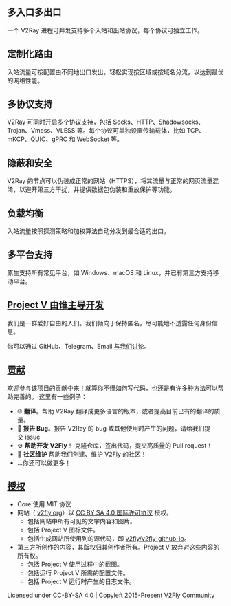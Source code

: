 ## 多入口多出口

一个 V2Ray 进程可并发支持多个入站和出站协议，每个协议可独立工作。

## 定制化路由

入站流量可按配置由不同地出口发出。轻松实现按区域或按域名分流，以达到最优的网络性能。

## 多协议支持

V2Ray 可同时开启多个协议支持，包括 Socks、HTTP、Shadowsocks、Trojan、Vmess、VLESS 等。每个协议可单独设置传输载体，比如 TCP、mKCP、QUIC、gPRC 和 WebSocket 等。

## 隐蔽和安全

V2Ray 的节点可以伪装成正常的网站（HTTPS），将其流量与正常的网页流量混淆，以避开第三方干扰，并提供数据包伪装和重放保护等功能。

## 负载均衡

入站流量按照探测策略和加权算法自动分发到最合适的出口。

## 多平台支持

原生支持所有常见平台，如 Windows、macOS 和 Linux，并已有第三方支持移动平台。

## [Project V 由谁主导开发](https://www.v2fly.org/\#project-v-%E7%94%B1%E8%B0%81%E4%B8%BB%E5%AF%BC%E5%BC%80%E5%8F%91)

我们是一群爱好自由的人们。我们倾向于保持匿名，尽可能地不透露任何身份信息。

你可以通过 GitHub、Telegram、Email [与我们讨论](https://www.v2fly.org/guide/help.html)。

## [贡献](https://www.v2fly.org/\#%E8%B4%A1%E7%8C%AE)

欢迎参与该项目的贡献中来！就算你不懂如何写代码，也还是有许多种方法可以帮助完善的。 这里有一些例子：

- 🌐 **翻译**。帮助 V2Ray 翻译成更多语言的版本，或者提高目前已有的翻译的质量。
- 🐛 **报告 Bug**。报告 V2Ray 的 bug 或其他使用时产生的问题，请给我们提交 [issue](https://github.com/v2fly/v2ray-core)
- ⚙️ **帮助开发 V2Fly**！ 克隆仓库，签出代码，提交高质量的 Pull request！
- 📆 **社区维护** 帮助我们创建、维护 V2Fly 的社区！
- ...你还可以做更多！

## [授权](https://www.v2fly.org/\#%E6%8E%88%E6%9D%83)

- Core 使用 MIT 协议
- 网站（ [v2fly.org](https://www.v2fly.org/)）以 [CC BY SA 4.0 国际许可协议](https://creativecommons.org/licenses/by-sa/4.0/deed.zh) 授权。
  - 包括网站中所有可见的文字内容和图片。
  - 包括 Project V 图标文件。
  - 包括生成网站所使用到的源代码，即 [v2fly/v2fly-github-io](https://github.com/v2fly/v2fly-github-io)。
- 第三方所创作的内容，其版权归其创作者所有。Project V 放弃对这些内容的所有权。
  - 包括 Project V 使用过程中的截图。
  - 包括运行 Project V 所需的配置文件。
  - 包括 Project V 运行时产生的日志文件。

Licensed under CC-BY-SA 4.0 \| Copyleft 2015-Present V2Fly Community
